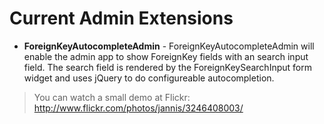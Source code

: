 # Current Admin Extensions #

  * **ForeignKeyAutocompleteAdmin** - ForeignKeyAutocompleteAdmin will enable the admin app to show ForeignKey fields with an search input field. The search field is rendered by the ForeignKeySearchInput form widget and uses jQuery to do configureable autocompletion.

> You can watch a small demo at Flickr: http://www.flickr.com/photos/jannis/3246408003/